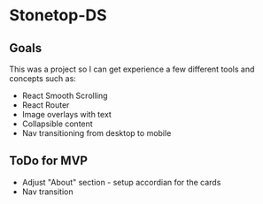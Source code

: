 # Stonetop-DS

## Goals

This was a project so I can get experience a few different tools and concepts such as:

- React Smooth Scrolling
- React Router
- Image overlays with text
- Collapsible content
- Nav transitioning from desktop to mobile

## ToDo for MVP

- Adjust "About" section - setup accordian for the cards
- Nav transition
